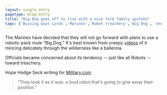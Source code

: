 ```yaml
---
layout: single_entry
pagetype: blog-entry
title: "Big Dog goes off to live with a nice farm family upstate"
tags: ['Buzzing Goat Lords','Marines','Robot treachery','Big Dog', 'end of an era']
---
```

The Marines have decided that they will not go forward with plans to use a robotic pack mule "Big Dog." It's best known from creepy [videos][2] of it mincing delicately through the wilderness like a ballerina.

Officials became concerned about its tendency -- just like all Robots -- toward treachery.

Hope Hodge Seck writing for [Military.com][1]

 >  "They took it as it was: a loud robot that's going to give away their position."


 [1]:http://www.military.com/daily-news/2015/12/22/marine-corps-shelves-futuristic-robo-mule-due-to-noise-concerns.html
 [2]:https://www.youtube.com/watch?v=W1czBcnX1Ww
